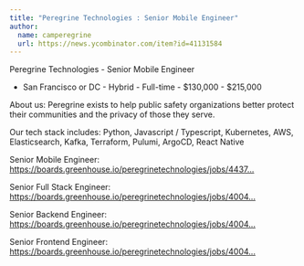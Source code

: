```yaml
---
title: "Peregrine Technologies : Senior Mobile Engineer"
author:
  name: camperegrine
  url: https://news.ycombinator.com/item?id=41131584
---
```

Peregrine Technologies - Senior Mobile Engineer
 - San Francisco or DC - Hybrid - Full-time - $130,000 - $215,000

About us: Peregrine exists to help public safety organizations better protect their communities and the privacy of those they serve.

Our tech stack includes: Python, Javascript &#x2F; Typescript, Kubernetes, AWS, Elasticsearch, Kafka, Terraform, Pulumi, ArgoCD, React Native

Senior Mobile Engineer: <a href="https:&#x2F;&#x2F;boards.greenhouse.io&#x2F;peregrinetechnologies&#x2F;jobs&#x2F;4437524005" rel="nofollow">https:&#x2F;&#x2F;boards.greenhouse.io&#x2F;peregrinetechnologies&#x2F;jobs&#x2F;4437...</a>

Senior Full Stack Engineer: <a href="https:&#x2F;&#x2F;boards.greenhouse.io&#x2F;peregrinetechnologies&#x2F;jobs&#x2F;4004476005" rel="nofollow">https:&#x2F;&#x2F;boards.greenhouse.io&#x2F;peregrinetechnologies&#x2F;jobs&#x2F;4004...</a>

Senior Backend Engineer: <a href="https:&#x2F;&#x2F;boards.greenhouse.io&#x2F;peregrinetechnologies&#x2F;jobs&#x2F;4004475005" rel="nofollow">https:&#x2F;&#x2F;boards.greenhouse.io&#x2F;peregrinetechnologies&#x2F;jobs&#x2F;4004...</a>

Senior Frontend Engineer: <a href="https:&#x2F;&#x2F;boards.greenhouse.io&#x2F;peregrinetechnologies&#x2F;jobs&#x2F;4004478005" rel="nofollow">https:&#x2F;&#x2F;boards.greenhouse.io&#x2F;peregrinetechnologies&#x2F;jobs&#x2F;4004...</a>
